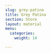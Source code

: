 ```yaml
---
slug: grey-patina
title: Grey Patina
section: Store
layout: material
menu:
  categories:
    weight: 14

---
```

